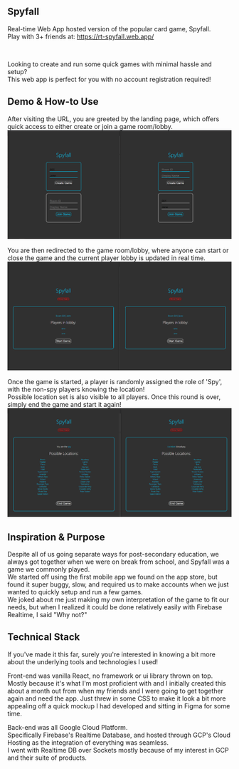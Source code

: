 ## Spyfall

Real-time Web App hosted version of the popular card game, Spyfall. <br/>
Play with 3+ friends at: https://rt-spyfall.web.app/ <br/>

<br/> 

Looking to create and run some quick games with minimal hassle and setup? <br/>
This web app is perfect for you with no account registration required!


## Demo & How-to Use

After visiting the URL, you are greeted by the landing page, which offers quick access to either create or join a game room/lobby. <br/>
<img src="/RepoImages/LandingPage.png">

You are then redirected to the game room/lobby, where anyone can start or close the game and the current player lobby is updated in real time. <br/>
<img src="/RepoImages/GameLobby.png">

Once the game is started, a player is randomly assigned the role of 'Spy', with the non-spy players knowing the location! <br/>
Possible location set is also visible to all players. Once this round is over, simply end the game and start it again! <br/>
<img src="/RepoImages/InGame.png">


## Inspiration & Purpose

Despite all of us going separate ways for post-secondary education, we always got together when we were on break from school, and Spyfall was a game we commonly played. <br/>
We started off using the first mobile app we found on the app store, but found it super buggy, slow, and required us to make accounts when we just wanted to quickly setup and run a few games. <br/>
We joked about me just making my own interpretation of the game to fit our needs, but when I realized it could be done relatively easily with Firebase Realtime, I said "Why not?"


## Technical Stack

If you've made it this far, surely you're interested in knowing a bit more about the underlying tools and technologies I used! <br/>

Front-end was vanilla React, no framework or ui library thrown on top. <br/>
Mostly because it's what I'm most proficient with and I initially created this about a month out from when my friends and I were going to get together again and need the app. Just threw in some CSS to make it look a bit more appealing off a quick mockup I had developed and sitting in Figma for some time. <br/>

Back-end was all Google Cloud Platform. <br/>
Specifically Firebase's Realtime Database, and hosted through GCP's Cloud Hosting as the integration of everything was seamless. <br/>
I went with Realtime DB over Sockets mostly because of my interest in GCP and their suite of products.
